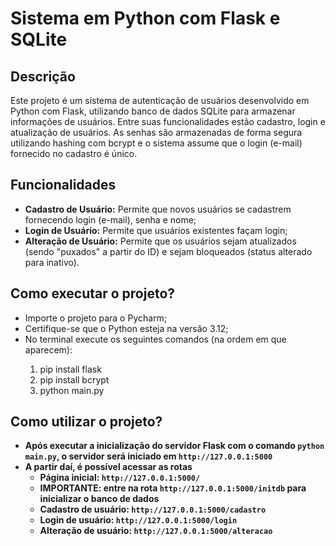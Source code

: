 <h1>Sistema em Python com Flask e SQLite</h1>

<h2>Descrição</h2>
<p>Este projeto é um sistema de autenticação de usuários desenvolvido em Python com Flask, utilizando banco de dados SQLite para armazenar informações de usuários. Entre suas funcionalidades estão cadastro, login e atualização de usuários. As senhas são armazenadas de forma segura utilizando hashing com bcrypt e o sistema assume que o login (e-mail) fornecido no cadastro é único.</p>

<h2>Funcionalidades</h2>
<ul>
    <li><strong>Cadastro de Usuário:</strong> Permite que novos usuários se cadastrem fornecendo login (e-mail), senha e nome;</li>
    <li><strong>Login de Usuário:</strong> Permite que usuários existentes façam login;</li>
    <li><strong>Alteração de Usuário:</strong> Permite que os usuários sejam atualizados (sendo "puxados" a partir do ID) e sejam bloqueados (status alterado para inativo).</li>
</ul>

<h2>Como executar o projeto?</h2>
<ul>
    <li>Importe o projeto para o Pycharm;</li>
    <li>Certifique-se que o Python esteja na versão 3.12;</li>
    <li>No terminal execute os seguintes comandos (na ordem em que aparecem):</li>
    <ol>
        <li>pip install flask</li>
        <li>pip install bcrypt</li>
        <li>python main.py</li>
    </ol>
</ul>

<h2>Como utilizar o projeto?</h2>
<ul>
    <li><strong>Após executar a inicialização do servidor Flask com o comando <code>python main.py</code>, o servidor será iniciado em <code>http://127.0.0.1:5000</code></li>
    <li><strong>A partir daí, é possível acessar as rotas</strong>
        <ul>
            <li>Página inicial: <code>http://127.0.0.1:5000/</code></li>
            <li>IMPORTANTE: entre na rota <code>http://127.0.0.1:5000/initdb</code> para inicializar o banco de dados</li>
            <li>Cadastro de usuário: <code>http://127.0.0.1:5000/cadastro</code></li>
            <li>Login de usuário: <code>http://127.0.0.1:5000/login</code></li>
            <li>Alteração de usuário: <code>http://127.0.0.1:5000/alteracao</code></li>
        </ul>
    </li>
</ul>
